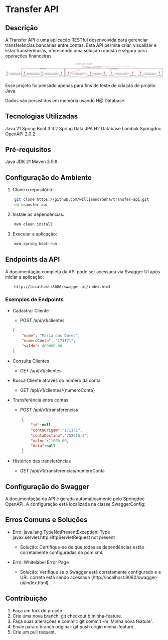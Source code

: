 # Transfer API

## Descrição
A Transfer API é uma aplicação RESTful desenvolvida para gerenciar transferências bancárias entre contas. Esta API permite criar, visualizar e listar transferências, oferecendo uma solução robusta e segura para operações financeiras.

![Jornada Transfer API](/doc/jornada-transfer-api.png)

Esse projeto foi pensado apenas para fins de teste de criação de projeto Java.

Dados são persistidos em memória usando H@ Database.

## Tecnologias Utilizadas
Java 21
Spring Boot 3.3.2
Spring Data JPA
H2 Database
Lombok
Springdoc OpenAPI 2.0.2

## Pré-requisitos
Java JDK 21
Maven 3.9.8

## Configuração do Ambiente

1. Clone o repositório:

```sh
    git clone https://github.com/williannoronha/transfer-api.git
    cd transfer-api
```
2. Instale as dependências:

```sh
    mvn clean install
```

3. Executar a aplicação:

```sh
    mvn spring-boot:run
```
## Endpoints da API

A documentação completa da API pode ser acessada via Swagger UI após iniciar a aplicação:

```bash
    http://localhost:8080/swagger-ui/index.html
```

### Exemplos de Endpoints

- Cadastrar Cliente
    - POST /api/v1/clientes
    ```json
    {
        "nome": "Maria das Dores", 
        "numeroConta": "171171", 
        "saldo": 400000.00
    }
    ```

- Consulta Clientes
    - GET /api/v1/clientes

- Busca Cliente através do número da conta
    - GET /api/v1/clientes/{numeroConta}

- Transferência entre contas
    - POST /api/v1/transferencias
    ```json
        {
            "id":null,
            "contaOrigem":"171171",
            "contaDestino":"752615-3",
            "valor":11000.00,
            "data":null
        }
    ```

- Histórico das transferências
    - GET /api/v1/transferencias/numeroConta


## Configuração do Swagger
A documentação da API é gerada automaticamente pelo Springdoc OpenAPI. A configuração está localizada na classe SwaggerConfig:

## Erros Comuns e Soluções
- Erro: java.lang.TypeNotPresentException: Type javax.servlet.http.HttpServletRequest not present

    - Solução: Certifique-se de que todas as dependências estão corretamente configuradas no pom.xml.

- Erro: Whitelabel Error Page

    - Solução: Verifique se o Swagger está corretamente configurado e a URL correta está sendo acessada (http://localhost:8080/swagger-ui/index.html).


## Contribuição
1. Faça um fork do projeto.
2. Crie uma nova branch: git checkout b minha-feature.
3.  Faça suas alterações e commit: git  commit -m 'Minha nova feature'.
4. Envie para o branch original: git push origin minha-feature.
5. Crie um pull request.


